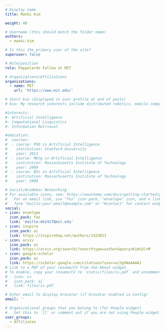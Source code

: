 ```yaml
---
# Display name
title: Manki Kim

weight: 40

# Username (this should match the folder name)
authors:
  - manki-kim

# Is this the primary user of the site?
superuser: false

# Role/position
role: Pappalardo Fellow at MIT

# Organizations/Affiliations
organizations:
  - name: MIT
    url: 'https://www.mit.edu/'

# Short bio (displayed in user profile at end of posts)
# bio: My research interests include distributed robotics, mobile computing and programmable matter.

#interests:
#- Artificial Intelligence
#- Computational Linguistics
#- Information Retrieval

#education:
#  courses:
#  - course: PhD in Artificial Intelligence
#    institution: Stanford University
#    year: 2012
#  - course: MEng in Artificial Intelligence
#    institution: Massachusetts Institute of Technology
#    year: 2009
#  - course: BSc in Artificial Intelligence
#    institution: Massachusetts Institute of Technology
#    year: 2008

# Social/Academic Networking
# For available icons, see: https://wowchemy.com/docs/getting-started/page-builder/#icons
#   For an email link, use "fas" icon pack, "envelope" icon, and a link in the
#   form "mailto:your-email@example.com" or "#contact" for contact widget.
social:
- icon: envelope
  icon_pack: fas
  link: 'mailto:mk2427@mit.edu'
- icon: inspire
  icon_pack: ai
  link: https://inspirehep.net/authors/1423021
- icon: arxiv
  icon_pack: ai
  link: https://arxiv.org/search/?searchtype=author&query=Kim%2C+M
- icon: google-scholar
  icon_pack: ai
  link: https://scholar.google.com/citations?user=xc5gVWoAAAAJ
# Link to a PDF of your resume/CV from the About widget.
# To enable, copy your resume/CV to `static/files/cv.pdf` and uncomment the lines below.
# - icon: cv
#   icon_pack: ai
#   link: files/cv.pdf

# Enter email to display Gravatar (if Gravatar enabled in Config)
email: ''

# Organizational groups that you belong to (for People widget)
#   Set this to `[]` or comment out if you are not using People widget.
user_groups:
  - Affiliates
---
```

